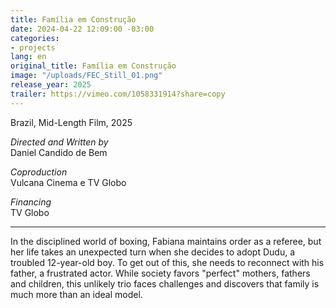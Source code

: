 ```yaml
---
title: Família em Construção
date: 2024-04-22 12:09:00 -03:00
categories:
- projects
lang: en
original_title: Família em Construção
image: "/uploads/FEC_Still_01.png"
release_year: 2025
trailer: https://vimeo.com/1058331914?share=copy
---
```


Brazil, Mid-Length Film, 2025

*Directed and Written by*\
Daniel Candido de Bem

*Coproduction*\
Vulcana Cinema e TV Globo

*Financing*\
TV Globo

***

In the disciplined world of boxing, Fabiana maintains order as a referee, but her life takes an unexpected turn when she decides to adopt Dudu, a troubled 12-year-old boy. To get out of this, she needs to reconnect with his father, a frustrated actor. While society favors "perfect" mothers, fathers and children, this unlikely trio faces challenges and discovers that family is much more than an ideal model.